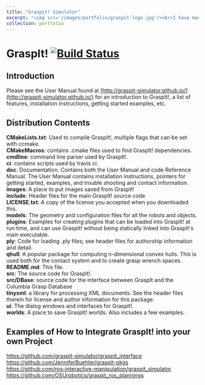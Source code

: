 ```yaml
---
title: "Graspit! Simulator"
excerpt: "<img src='/images/portfolio/graspit-logo.jpg'/><br>I have made major modifications to the Graspit! source code including porting it to a headless implementation and improving it's CI"
collection: portfolio
---
```


# GraspIt! [![Build Status](https://travis-ci.org/graspit-simulator/graspit.svg?branch=master)](https://travis-ci.org/graspit-simulator/graspit)


## Introduction
Please see the User Manual found at [http://graspit-simulator.github.io/](http://graspit-simulator.github.io/) for an introduction to GraspIt!, a list of
features, installation instructions, getting started examples, etc.

## Distribution Contents

**CMakeLists.txt**: Used to compile GraspIt!, multiple flags that can be set with ccmake. <br />
**CMakeMacros**: contains .cmake files used to find GraspIt! dependencies.  <br />
**cmdline**: command line parser used by GraspIt!.  <br />
**ci**: contains scripts used by travis ci.  <br />
**doc**: Documentation.  Contains both the User Manual and code Reference Manual. The User Manual contains installation instructions, pointers for getting started, examples, and trouble shooting and contact information. <br />
**images**: A place to put images saved from GraspIt! <br />
**include**: Header files for the main GraspIt! source code <br />
**LICENSE.txt**: A copy of the license you accepted when you downloaded this. <br />
**models**: The geometry and configuration files for all the robots and
		objects. <br />
**plugins**:  Examples for creating plugins that can be loaded into GraspIt! 
                 at run time, and can use GraspIt! without being statically linked
		 into GraspIt's main executable. <br />
**ply**:  Code for loading .ply files; see header files for authorship 
                information and detail. <br />
**qhull**: A popular package for computing n-dimensional convex hulls.
		This is used both for the contact system and to create grasp
	      wrench spaces. <br />
**README.md**:  This file. <br />
**src**:  The source code for GraspIt!. <br />
**src/DBase**: source code for the interface between GraspIt and the Columbia 
		Grasp Database <br />
**tinyxml**: a library for processing XML documents. See the header files 
		therein for license and author information for this package. <br />
**ui**:	The dialog windows and interfaces for GraspIt!. <br />
**worlds**: A place to save GraspIt! worlds.  Also includes a few
		examples. <br />

## Examples of How to Integrate GraspIt! into your own Project

https://github.com/graspit-simulator/graspit_interface <br />
https://github.com/JenniferBuehler/graspit-pkgs <br />
https://github.com/ros-interactive-manipulation/graspit_simulator <br />
https://github.com/OSUrobotics/graspit_ros_plannings <br />

<div class="github-card" data-github="davidwatkins/graspit" data-width="400" data-height="150" data-theme="default"></div>
<script src="//cdn.jsdelivr.net/github-cards/latest/widget.js"></script>
